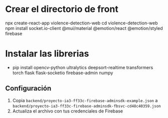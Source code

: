 # Crear el directorio de front
npx create-react-app violence-detection-web
cd violence-detection-web
npm install socket.io-client @mui/material @emotion/react @emotion/styled firebase

# Instalar las librerias
- pip install opencv-python ultralytics deepsort-realtime transformers torch flask flask-socketio firebase-admin numpy


## Configuración

1. Copia `backend/proyecto-ia3-ff33c-firebase-adminsdk-example.json` a `backend/proyecto-ia3-ff33c-firebase-adminsdk-fbsvc-cd48c40359.json`
2. Actualiza el archivo con tus credenciales de Firebase
